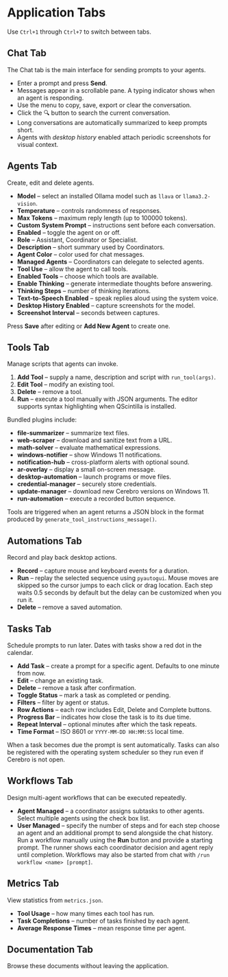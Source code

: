 # Application Tabs

Use `Ctrl+1` through `Ctrl+7` to switch between tabs.

## Chat Tab

The Chat tab is the main interface for sending prompts to your agents.
- Enter a prompt and press **Send**.
- Messages appear in a scrollable pane. A typing indicator shows when an agent is responding.
- Use the menu to copy, save, export or clear the conversation.
- Click the 🔍 button to search the current conversation.
- Long conversations are automatically summarized to keep prompts short.
- Agents with *desktop history* enabled attach periodic screenshots for visual context.

## Agents Tab

Create, edit and delete agents.
- **Model** – select an installed Ollama model such as `llava` or `llama3.2-vision`.
- **Temperature** – controls randomness of responses.
- **Max Tokens** – maximum reply length (up to 100000 tokens).
- **Custom System Prompt** – instructions sent before each conversation.
- **Enabled** – toggle the agent on or off.
- **Role** – Assistant, Coordinator or Specialist.
- **Description** – short summary used by Coordinators.
- **Agent Color** – color used for chat messages.
- **Managed Agents** – Coordinators can delegate to selected agents.
- **Tool Use** – allow the agent to call tools.
- **Enabled Tools** – choose which tools are available.
- **Enable Thinking** – generate intermediate thoughts before answering.
- **Thinking Steps** – number of thinking iterations.
- **Text-to-Speech Enabled** – speak replies aloud using the system voice.
- **Desktop History Enabled** – capture screenshots for the model.
- **Screenshot Interval** – seconds between captures.

Press **Save** after editing or **Add New Agent** to create one.

## Tools Tab

Manage scripts that agents can invoke.
1. **Add Tool** – supply a name, description and script with `run_tool(args)`.
2. **Edit Tool** – modify an existing tool.
3. **Delete** – remove a tool.
4. **Run** – execute a tool manually with JSON arguments.
   The editor supports syntax highlighting when QScintilla is installed.

Bundled plugins include:
- **file-summarizer** – summarize text files.
- **web-scraper** – download and sanitize text from a URL.
- **math-solver** – evaluate mathematical expressions.
- **windows-notifier** – show Windows 11 notifications.
- **notification-hub** – cross-platform alerts with optional sound.
- **ar-overlay** – display a small on-screen message.
- **desktop-automation** – launch programs or move files.
- **credential-manager** – securely store credentials.
- **update-manager** – download new Cerebro versions on Windows 11.
- **run-automation** – execute a recorded button sequence.

Tools are triggered when an agent returns a JSON block in the format produced by `generate_tool_instructions_message()`.

## Automations Tab

Record and play back desktop actions.
- **Record** – capture mouse and keyboard events for a duration.
- **Run** – replay the selected sequence using `pyautogui`. Mouse moves are
  skipped so the cursor jumps to each click or drag location. Each step waits
  0.5 seconds by default but the delay can be customized when you run it.
- **Delete** – remove a saved automation.

## Tasks Tab

Schedule prompts to run later. Dates with tasks show a red dot in the calendar.
- **Add Task** – create a prompt for a specific agent. Defaults to one minute from now.
- **Edit** – change an existing task.
- **Delete** – remove a task after confirmation.
- **Toggle Status** – mark a task as completed or pending.
- **Filters** – filter by agent or status.
- **Row Actions** – each row includes Edit, Delete and Complete buttons.
- **Progress Bar** – indicates how close the task is to its due time.
- **Repeat Interval** – optional minutes after which the task repeats.
- **Time Format** – ISO 8601 or `YYYY-MM-DD HH:MM:SS` local time.

When a task becomes due the prompt is sent automatically. Tasks can also be registered with the operating system scheduler so they run even if Cerebro is not open.

## Workflows Tab

Design multi-agent workflows that can be executed repeatedly.
- **Agent Managed** – a coordinator assigns subtasks to other agents. Select
  multiple agents using the check box list.
- **User Managed** – specify the number of steps and for each step choose an agent
  and an additional prompt to send alongside the chat history.
Run a workflow manually using the **Run** button and provide a starting prompt.
The runner shows each coordinator decision and agent reply until completion.
Workflows may also be started from chat with `/run workflow <name> [prompt]`.

## Metrics Tab

View statistics from `metrics.json`.
- **Tool Usage** – how many times each tool has run.
- **Task Completions** – number of tasks finished by each agent.
- **Average Response Times** – mean response time per agent.

## Documentation Tab

Browse these documents without leaving the application.

